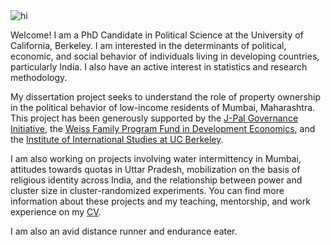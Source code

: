 <img src="tkumar012.github.io/pic.JPEG" alt="hi" class="inline"/>

Welcome! I am a PhD Candidate in Political Science at the University of California, Berkeley. I am interested in the determinants of political, economic, and social behavior of individuals living in developing countries, particularly India. I also have an active interest in statistics and research methodology.

My dissertation project seeks to understand the role of property ownership in the political behavior of low-income residents of Mumbai, Maharashtra. This project has been generously supported by the [J-Pal Governance Initiative](https://www.povertyactionlab.org/GI), the [Weiss Family Program Fund in Development Economics](https://projects.iq.harvard.edu/wfrde), and the [Institute of International Studies at UC Berkeley](https://iis.berkeley.edu).

I am also working on projects involving water intermittency in Mumbai, attitudes towards quotas in Uttar Pradesh, mobilization on the basis of religious identity across India, and the relationship between power and cluster size in cluster-randomized experiments. You can find more information about these projects and my teaching, mentorship, and work experience on  my [CV](http://clickmeterlink.com/utix).

I am also an avid distance runner and endurance eater. 

